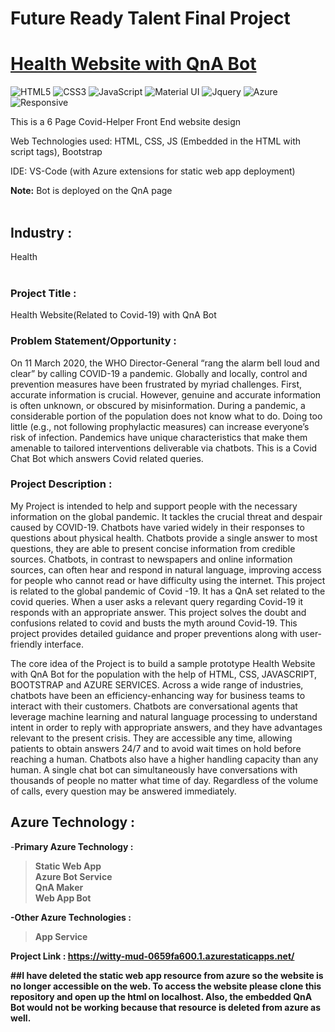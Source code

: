 # Future Ready Talent Final Project
# <a href="https://witty-mud-0659fa600.1.azurestaticapps.net/">Health Website with QnA Bot</a>

![HTML5](https://img.shields.io/badge/html5-%23E34F26.svg?style=for-the-badge&logo=html5&logoColor=white)
![CSS3](https://img.shields.io/badge/css3-%231572B6.svg?style=for-the-badge&logo=css3&logoColor=white)
![JavaScript](https://img.shields.io/badge/javascript-%23323330.svg?style=for-the-badge&logo=javascript&logoColor=%23F7DF1E)
![Material UI](https://img.shields.io/badge/Material--UI-0081CB?style=for-the-badge&logo=material-ui&logoColor=white)
![Jquery](https://img.shields.io/badge/jQuery-0769AD?style=for-the-badge&logo=jquery&logoColor=white)
![Azure](https://img.shields.io/badge/Microsoft_Azure-0089D6?style=for-the-badge&logo=microsoft-azure&logoColor=white)
![Responsive](https://img.shields.io/badge/Responsive-100%25-red)

This is a 6 Page Covid-Helper Front End website design

Web Technologies used: HTML, CSS, JS (Embedded in the HTML with script tags), Bootstrap

IDE: VS-Code (with Azure extensions for static web app deployment)

<b>Note:</b> Bot is deployed on the QnA page 
<br><br>

## Industry :
Health
<br><br>

### Project Title :
Health Website(Related to Covid-19) with QnA Bot


### Problem Statement/Opportunity :
On 11 March 2020, the WHO Director-General “rang the alarm bell loud and clear” by calling COVID-19 a pandemic. Globally and locally, control and prevention measures have been frustrated by myriad challenges. First, accurate information is crucial. However, genuine and accurate information is often unknown, or obscured by misinformation. During a pandemic, a considerable portion of the population does not know what to do. Doing too little (e.g., not following prophylactic measures) can increase everyone’s risk of infection. Pandemics have unique characteristics that make them amenable to tailored interventions deliverable via chatbots. This is a Covid Chat Bot which answers Covid related queries.

### Project Description :
My Project is intended to help and support people with the necessary information on the global pandemic. It tackles the crucial threat and despair caused by COVID-19. Chatbots have varied widely in their responses to questions about physical health. Chatbots provide a single answer to most questions, they are able to present concise information from credible sources. Chatbots, in contrast to newspapers and online information sources, can often hear and respond in natural language, improving access for people who cannot read or have difficulty using the internet. This project is related to the global pandemic of Covid -19. It has a QnA set related to the covid queries. When a user asks a relevant query regarding Covid-19 it responds with an appropriate answer. This project solves the doubt and confusions related to covid and busts the myth around Covid-19. This project provides detailed guidance and proper preventions along with user-friendly interface.

The core idea of the Project is to build a sample prototype Health Website with QnA Bot for the population with the help of HTML, CSS, JAVASCRIPT, BOOTSTRAP and AZURE SERVICES. Across a wide range of industries, chatbots have been an efficiency-enhancing way for business teams to interact with their customers. Chatbots are conversational agents that leverage machine learning and natural language processing to understand intent in order to reply with appropriate answers, and they have advantages relevant to the present crisis. They are accessible any time, allowing patients to obtain answers 24/7 and to avoid wait times on hold before reaching a human. Chatbots also have a higher handling capacity than any human. A single chat bot can simultaneously have conversations with thousands of people no matter what time of day. Regardless of the volume of calls, every question may be answered immediately.


## Azure Technology :

-<b>Primary Azure Technology :<b><br>
>Static Web App<br>
>Azure Bot Service<br>
>QnA Maker<br>
>Web App Bot<br>


-Other Azure Technologies :<br>
>App Service<br>

<b>Project Link : </b> https://witty-mud-0659fa600.1.azurestaticapps.net/
  
 ##I have deleted the static web app resource from azure so the website is no longer accessible on the web. To access the website please clone this repository and open up the html on localhost. Also, the embedded QnA Bot would not be working because that resource is deleted from azure as well.
